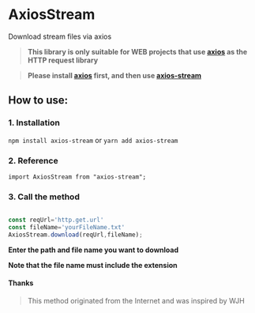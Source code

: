# AxiosStream

Download stream files via axios

>**This library is only suitable for WEB projects that use [axios]("https://www.npmjs.com/package/axios") as the HTTP request library**

>**Please install [axios]("https://www.npmjs.com/package/axios") first, and then use [axios-stream]("https://www.npmjs.com/package/axios-stream")**

## How to use:

### 1. Installation

`npm install axios-stream` or `yarn add axios-stream`

### 2. Reference

`import AxiosStream from "axios-stream";`

### 3. Call the method

```typescript

const reqUrl='http.get.url'
const fileName='yourFileName.txt'
AxiosStream.download(reqUrl,fileName);
```

**Enter the path and file name you want to download**

**Note that the file name must include the extension**


#### Thanks
>This method originated from the Internet and was inspired by WJH


